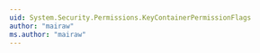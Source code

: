 ```yaml
---
uid: System.Security.Permissions.KeyContainerPermissionFlags
author: "mairaw"
ms.author: "mairaw"
---
```

